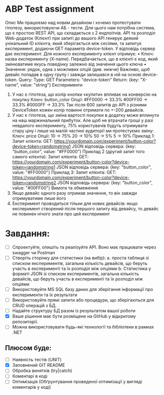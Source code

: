 # ABP Test assignment
Опис
Ми працюємо над новим дизайном і хочемо протестувати гіпотезу, використовуючи АБ -
тести. Для цього нам потрібна система, що є простою REST API, що складається з 2 ендпоітнів.
API та розподіл
Web-додаток (Клієнт) при запиті до вашого API генерує деякий унікальний ID клієнта, який
зберігається між сесіями, та запитує експеримент, додаючи GET параметр device-token. У відповідь
сервер дає експеримент.
Для кожного експерименту клієнт отримує:
• Ключ: назва експерименту (X-name). Передбачається, що в клієнті є код, який змінюватиме
якусь поведінку залежно від значення цього ключа
• Значення: рядок, одна з можливих опцій (див. нижче)
Важливо, щоб девайс попадав в одну групу і завжди залишався в ній на основі device-token.
 Query:
 Type: GET
 Parameters: "device-token"
 Return:
 {key: "X-name", value: "string"}
Експерименти
1. У нас є гіпотеза, що колір кнопки «купити» впливає на конверсію на покупку
 Ключ: button_color
 Опції:
 #FF0000 → 33.3%
 #00FF00 → 33.3%
 #0000FF → 33.3%
Так після 600 запитів до API з різними DeviceToken кожен колір повинні отримати по +-200
девайсів.
2. У нас є гіпотеза, що зміна вартості покупки в додатку може вплинути на наш маржинальний
прибуток. Але щоб не втрачати гроші у разі невдалого експерименту, 75% користувачів будуть
отримувати стару ціну і лише на малій частині аудиторії ми протестуємо зміну:
Ключ: price
 Опції:
 10 → 75%
 20 → 10%
 50 → 5%
 5 → 10%
Приклад 1:
Запит клієнта: GET: https://yourdomain.com/experiment/button-color?device-token=randomstring1
JSON відповідь сервера: {key: "button_color", value: "#FF0000”}
Приклад 2 (другий запит того самого клієнта):
Запит клієнта: GET: https://yourdomain.com/experiment/button-color?device-token=randomstring1
JSON відповідь сервера: {key: "button_color", value: "#FF0000"}
Приклад 3:
Запит клієнта: GET: https://yourdomain.com/experiment/button-color?device-token=randomstring2
JSON відповідь сервера: {key: "button_color", value: "#00FF00"}
Вимоги та обмеження
1. Якщо девайс одного разу отримав значення, то він завжди отримуватиме лише його
2. Експеримент проводиться тільки для нових девайсів: якщо експеримент створений після
першого запиту від девайсу, то девайс не повинен нічого знати про цей експеримент

# Завдання:
- [ ] Спроектуйте, опишіть та реалізуйте API. Воно має працювати через swagger чи Postman
- [ ] Створіть сторінку для статистики (на вибір):
a. проста таблиця зі списком експериментів, загальна кількість девайсів, що беруть
участь в експерименті та їх розподіл між опціями
b. Статистика у форматі JSON зі списком експериментів, загальна кількість девайсів,
що беруть участь в експерименті та їх розподіл між опціями
- [ ] Використовуйте MS SQL базу даних для зберігання інформації про експерименти та їх
результати
- [ ] Використовуйте прямі запити або процедури, що зберігаються для CRUD операцій з БД.
- [ ] Надайте структуру БД разом із результатом вашої роботи
- [X] Ваше рішення має бути розміщене на GitHub у відкритому репозиторії.
- [ ] Можна використовувати будь-які технології та бібліотеки в рамках .NET

## Плюсом буде:
- [ ] Наявність тестів (UNIT)
- [X] Заповнений GIT README
- [ ] Обробка винятків (try|catch)
- [ ] Коментарі в коді
- [ ] Оптимізація (Обґрунтування проведеної оптимізації у вигляді коментарів у коді)
